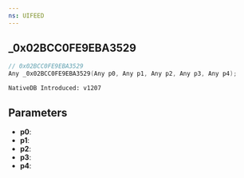 ```yaml
---
ns: UIFEED
---
```

## _0x02BCC0FE9EBA3529

```c
// 0x02BCC0FE9EBA3529
Any _0x02BCC0FE9EBA3529(Any p0, Any p1, Any p2, Any p3, Any p4);
```

```
NativeDB Introduced: v1207
```

## Parameters
* **p0**:
* **p1**:
* **p2**:
* **p3**:
* **p4**:
